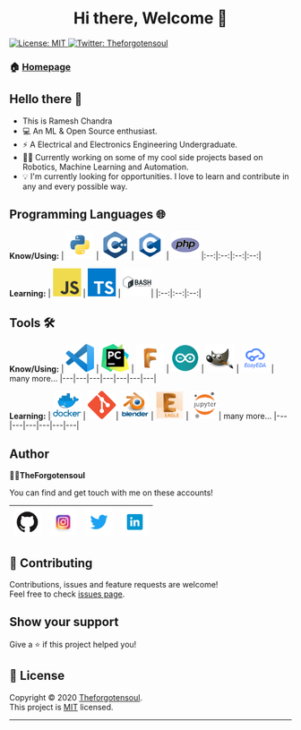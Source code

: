<h1 align="center">Hi there, Welcome 👋</h1>
<p>
  <a href="https://github.com/TheForgotensoul/theforgotensoul/blob/master/LICENSE" target="_blank">
    <img alt="License: MIT" src="https://img.shields.io/badge/License-MIT-yellow.svg" />
  </a>
  <a href="https://twitter.com/Theforgotensoul" target="_blank">
    <img alt="Twitter: Theforgotensoul" src="https://img.shields.io/twitter/follow/Theforgotensoul.svg?style=social" />
  </a>
</p>

### 🏠 [Homepage](https://github.com/TheForgotensoul/theforgotensoul)

## Hello there 👋

 * This is Ramesh Chandra
 *  💻   An ML & Open Source enthusiast.
 * ⚡    A Electrical and Electronics Engineering Undergraduate.
 * 👨‍💻   Currently working on some of my cool side projects based on Robotics, Machine Learning and Automation.
 * 💡    I'm currently looking for opportunities. I love to learn and contribute in any and every possible way.
 

## Programming Languages 🌐

**Know/Using:**
|  [<img src="https://raw.githubusercontent.com/github/explore/80688e429a7d4ef2fca1e82350fe8e3517d3494d/topics/python/python.png" alt="python logo" width="50">](https://www.python.org/) | [<img src="https://raw.githubusercontent.com/github/explore/80688e429a7d4ef2fca1e82350fe8e3517d3494d/topics/cpp/cpp.png" alt="cpp logo" width="50">](https://isocpp.org/)  | [<img src="https://raw.githubusercontent.com/github/explore/80688e429a7d4ef2fca1e82350fe8e3517d3494d/topics/c/c.png" alt="c logo" width="50">](http://www.open-std.org/jtc1/sc22/wg14/)  | [<img src="https://raw.githubusercontent.com/github/explore/80688e429a7d4ef2fca1e82350fe8e3517d3494d/topics/php/php.png" alt="php logo" width="50">](https://www.php.net/) 
|:--:|:--:|:--:|:--:|

**Learning:**
| [<img src="https://raw.githubusercontent.com/github/explore/80688e429a7d4ef2fca1e82350fe8e3517d3494d/topics/javascript/javascript.png" alt="js logo" width="50">](https://developer.mozilla.org/en-US/docs/Web/JavaScript)  | [<img src="https://raw.githubusercontent.com/github/explore/80688e429a7d4ef2fca1e82350fe8e3517d3494d/topics/typescript/typescript.png" alt="ts logo" width="50">](https://www.typescriptlang.org/) | [<img src="https://raw.githubusercontent.com/github/explore/80688e429a7d4ef2fca1e82350fe8e3517d3494d/topics/bash/bash.png" alt="bash logo" width="50">](https://www.gnu.org/software/bash/)|
|:--:|:--:|:--:|

## Tools 🛠️

**Know/Using:**
| [<img src="https://raw.githubusercontent.com/TheForgotensoul/theforgotensoul/master/img/vscode.png" alt="vscode logo" width="50">](https://code.visualstudio.com/) | [<img src="https://raw.githubusercontent.com/TheForgotensoul/theforgotensoul/master/img/pycharm.png" alt="pycharm logo" width="50">](https://www.jetbrains.com/pycharm/) | [<img src="https://raw.githubusercontent.com/TheForgotensoul/theforgotensoul/master/img/fusion.png" alt="fusion logo" width="50">](https://www.autodesk.com/products/fusion-360/personal/) | [<img src="https://raw.githubusercontent.com/github/explore/80688e429a7d4ef2fca1e82350fe8e3517d3494d/topics/arduino/arduino.png" alt="arduino logo" width="50">](https://www.arduino.cc//) | [<img src="https://raw.githubusercontent.com/TheForgotensoul/theforgotensoul/master/img/gimp.png" alt="gimp logo" width="50">](https://www.gimp.org/)  |  [<img src="https://raw.githubusercontent.com/TheForgotensoul/theforgotensoul/master/img/easyeda.png" alt="easyeda logo" width="50">](https://easyeda.com//) | many more...
|---|---|---|---|---|---|---|

**Learning:**
| [<img src="https://raw.githubusercontent.com/TheForgotensoul/theforgotensoul/master/img/docker.png" alt="docker logo" width="50">](https://www.docker.com/) | [<img src="https://raw.githubusercontent.com/TheForgotensoul/theforgotensoul/master/img/git.png" alt="git logo" width="50">](https://git-scm.com/)| [<img src="https://raw.githubusercontent.com/TheForgotensoul/theforgotensoul/master/img/blender.png" alt="blender logo" width="50">](https://www.blender.org/) | [<img src="https://raw.githubusercontent.com/TheForgotensoul/theforgotensoul/master/img/eagle.png" alt="eagle logo" width="50">](https://www.autodesk.com/products/eagle/overview/) | [<img src="https://raw.githubusercontent.com/TheForgotensoul/theforgotensoul/master/img/jupyter_notebook.png" alt="jupyter notebook logo" width="50">](https://jupyter.org/)| many more...
|---|---|---|---|---|---|


## Author

 👨‍💼**TheForgotensoul**

You can find and get touch with me on these accounts!

| [<img src="https://raw.githubusercontent.com/TheForgotensoul/theforgotensoul/master/img/github.png" alt="github logo" width="50">](https://github.com/Theforgotensoul) | [<img src="https://raw.githubusercontent.com/TheForgotensoul/theforgotensoul/master/img/instagram.png" alt="instagram logo" width="50">](https://www.instagram.com/ramesh_chandra_rc/) | [<img src="https://raw.githubusercontent.com/TheForgotensoul/theforgotensoul/master/img/twitter.png" alt="twitter logo" width="50">](https://twitter.com/Theforgotensoul) | [<img src="https://raw.githubusercontent.com/TheForgotensoul/theforgotensoul/master/img/linkedin.png" alt="linkedin logo" width="50">](https://www.linkedin.com/in/ramesh-chandra-430107166)
|---|---|---|---|

## 🤝 Contributing

Contributions, issues and feature requests are welcome!<br />Feel free to check [issues page](https://github.com/TheForgotensoul/theforgotensoul/issues).

## Show your support

Give a ⭐️ if this project helped you!

## 📝 License

Copyright © 2020 [Theforgotensoul](https://github.com/Theforgotensoul).<br />
This project is [MIT](https://github.com/TheForgotensoul/theforgotensoul/blob/master/LICENSE) licensed.

---
